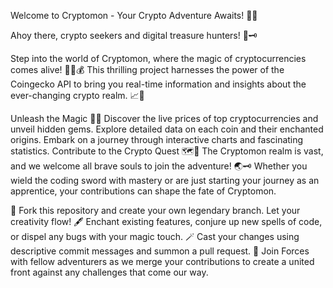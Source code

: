 Welcome to Cryptomon - Your Crypto Adventure Awaits! 🚀🌟

Ahoy there, crypto seekers and digital treasure hunters! 👋🗝️

Step into the world of Cryptomon, where the magic of cryptocurrencies comes alive! 🧙‍♂️💰 This thrilling project harnesses the power of the Coingecko API to bring you real-time information and insights about the ever-changing crypto realm. 📈🌌

Unleash the Magic 🔮✨
Discover the live prices of top cryptocurrencies and unveil hidden gems.
Explore detailed data on each coin and their enchanted origins.
Embark on a journey through interactive charts and fascinating statistics.
Contribute to the Crypto Quest 🗺️🧭
The Cryptomon realm is vast, and we welcome all brave souls to join the adventure! 🌏🗝️ Whether you wield the coding sword with mastery or are just starting your journey as an apprentice, your contributions can shape the fate of Cryptomon.

🧹 Fork this repository and create your own legendary branch. Let your creativity flow!
🖋️ Enchant existing features, conjure up new spells of code, or dispel any bugs with your magic touch.
🪄 Cast your changes using descriptive commit messages and summon a pull request.
🤝 Join Forces with fellow adventurers as we merge your contributions to create a united front against any challenges that come our way.
